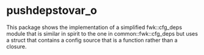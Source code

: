 # pushdepstovar_o

This package shows the implementation of a simplified fwk::cfg_deps module that is similar in spirit to the one in common::fwk::cfg_deps but uses a struct that contains a config source that is a function rather than a closure.
